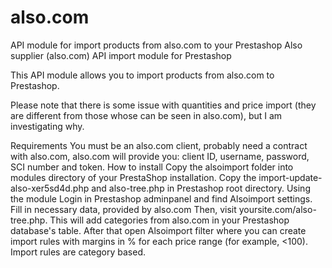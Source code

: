 # also.com
API module for import products from also.com to your Prestashop
Also supplier (also.com) API import module for Prestashop

This API module allows you to import products from also.com to Prestashop.

Please note that there is some issue with quantities and price import (they are different from those whose can be seen in also.com), but I am investigating why.

Requirements
You must be an also.com client, probably need a contract with also.com, also.com will provide you: client ID, username, password, SCI number and token.
How to install
Copy the alsoimport folder into modules directory of your PrestaShop installation.
Copy the import-update-also-xer5sd4d.php and also-tree.php in Prestashop root directory.
Using the module
Login in Prestashop adminpanel and find Alsoimport settings. Fill in necessary data, provided by also.com
Then, visit yoursite.com/also-tree.php. This will add categories from also.com in your Prestashop database's table.
After that open Alsoimport filter where you can create import rules with margins in % for each price range (for example, <100). Import rules are category based.
